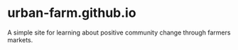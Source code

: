 # urban-farm.github.io
A simple site for learning about positive community change through farmers markets.
